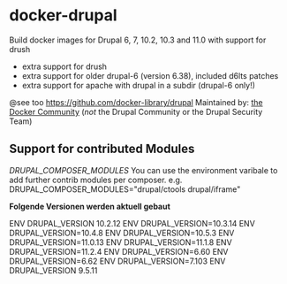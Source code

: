# docker-drupal

Build docker images for Drupal 6, 7, 10.2, 10.3 and 11.0 with support for drush

* extra support for drush
* extra support for older drupal-6 (version 6.38), included d6lts patches
* extra support for apache with drupal in a subdir (drupal-6 only!)

@see too https://github.com/docker-library/drupal
Maintained by: [the Docker Community](https://github.com/docker-library/drupal) (*not* the Drupal Community or the Drupal Security Team)

## Support for contributed Modules

*DRUPAL_COMPOSER_MODULES*
You can use the environment varibale to add further contrib modules per composer.
e.g.
DRUPAL_COMPOSER_MODULES="drupal/ctools drupal/iframe"

**Folgende Versionen werden aktuell gebaut**

ENV DRUPAL_VERSION 10.2.12
ENV DRUPAL_VERSION=10.3.14
ENV DRUPAL_VERSION=10.4.8
ENV DRUPAL_VERSION=10.5.3
ENV DRUPAL_VERSION=11.0.13
ENV DRUPAL_VERSION=11.1.8
ENV DRUPAL_VERSION=11.2.4
ENV DRUPAL_VERSION=6.60
ENV DRUPAL_VERSION=6.62
ENV DRUPAL_VERSION=7.103
ENV DRUPAL_VERSION 9.5.11
